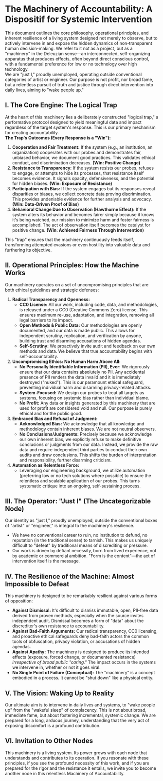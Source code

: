 # **The Machinery of Accountability: A Dispositif for Systemic Intervention**

This document outlines the core philosophy, operational principles, and inherent resilience of a living system designed not merely to observe, but to actively intervene in and expose the hidden dynamics of non-transparent human decision-making. We refer to it not as a project, but as a "machinery" in the Deleuzian sense—an interconnected, self-organizing apparatus that produces effects, often beyond direct conscious control, with a fundamental preference for low or no technology over high technology.  
We are "just I," proudly unemployed, operating outside conventional categories of artist or engineer. Our purpose is not profit, nor broad fame, but a relentless pursuit of truth and justice through direct intervention into daily lives, aiming to "wake people up."

## **I. The Core Engine: The Logical Trap**

At the heart of this machinery lies a deliberately constructed "logical trap," a performative protocol designed to yield meaningful data and impact regardless of the target system's response. This is our primary mechanism for creating accountability.  
**The Trap's Outcomes (Every Response is a "Win"):**

1. **Cooperation and Fair Treatment:** If the system (e.g., an institution, an organization) cooperates with our probes and demonstrates fair, unbiased behavior, we document good practices. This validates ethical conduct, and discrimination decreases. **(Win: Positive Change)**  
2. **Resistance to Transparency:** If the system resists our probes, refuses to engage, or attempts to hide its processes, that resistance itself becomes evidence. It signals opacity, defensiveness, and the potential for hidden biases. **(Win: Exposure of Resistance)**  
3. **Participation with Bias:** If the system engages but its responses reveal disparities or biases, we collect concrete data proving discrimination. This provides undeniable evidence for further analysis and advocacy. **(Win: Data-Driven Proof of Bias)**  
4. **Behavioral Change Due to Observation (Hawthorne Effect):** If the system alters its behavior and becomes fairer simply because it knows it's being watched, our mission to minimize harm and foster fairness is accomplished. The act of observation itself becomes the catalyst for positive change. **(Win: Achieved Fairness Through Intervention)**

This "trap" ensures that the machinery continuously feeds itself, transforming attempted evasions or even hostility into valuable data and furthering its objective.

## **II. Operational Principles: How the Machine Works**

Our machinery operates on a set of uncompromising principles that are both ethical guidelines and strategic defenses:

1. **Radical Transparency and Openness:**  
   * **CC0 License:** All our work, including code, data, and methodologies, is released under a CC0 (Creative Commons Zero) license. This ensures maximum re-use, adaptation, and integration, removing all legal barriers to its impact.  
   * **Open Methods & Public Data:** Our methodologies are openly documented, and our data is made public. This allows for independent scrutiny, replication, and verification by anyone, building trust and disarming accusations of hidden agendas.  
   * **Self-Scrutiny:** We proactively invite audit and feedback on our own methods and data. We believe that true accountability begins with self-accountability.  
2. **Uncompromising Ethics: No Human Harm Above All:**  
   * **No Personally Identifiable Information (PII), Ever:** We rigorously ensure that our data contains absolutely no PII. Any accidental presence of PII renders the data invalid and it is immediately destroyed ("nuked"). This is our paramount ethical safeguard, preventing individual harm and disarming privacy-related attacks.  
   * **System-Focused:** We design our probes to treat all targets as systems, focusing on systemic bias rather than individual blame.  
   * **No Profit:** Any data or insights generated by this machinery that are used for profit are considered void and null. Our purpose is purely ethical and for the public good.  
3. **Embraced Bias and Refusal of Judgment:**  
   * **Acknowledged Bias:** We acknowledge that all knowledge and methodology contain inherent biases. We are not neutral observers.  
   * **No Conclusions/Judgments:** Precisely because we acknowledge our own inherent bias, we explicitly refuse to make definitive conclusions or judgments from our data. Instead, we provide the raw data and require independent third parties to conduct their own audits and draw conclusions. This shifts the burden of interpretation and responsibility, further disarming criticism.  
4. **Automation as Relentless Force:**  
   * Leveraging our engineering background, we utilize automation (preferring low or no tech solutions where possible) to ensure the relentless and scalable application of our probes. This turns systematic critique into an ongoing, self-sustaining process.

## **III. The Operator: "Just I" (The Uncategorizable Node)**

Our identity as "just I," proudly unemployed, outside the conventional boxes of "artist" or "engineer," is integral to the machinery's resilience.

* We have no conventional career to ruin, no institution to defund, no reputation (in the traditional sense) to tarnish. This makes us uniquely difficult to "defeat" by traditional means of discrediting or pressure.  
* Our work is driven by defiant necessity, born from lived experience, not by academic or commercial ambition. "Form is the content"—the act of intervention itself is the message.

## **IV. The Resilience of the Machine: Almost Impossible to Defeat**

This machinery is designed to be remarkably resilient against various forms of opposition:

* **Against Dismissal:** It's difficult to dismiss immutable, open, PII-free data derived from proven methods, especially when the source invites independent audit. Dismissal becomes a form of "data" about the discrediter's own resistance to accountability.  
* **Against Bad-Faith Arguments:** Our radical transparency, CC0 licensing, and proactive ethical safeguards deny bad-faith actors the common tools of obfuscation, privacy violation, or accusations of hidden agendas.  
* **Against Apathy:** The machinery is designed to produce its intended effects (exposure, forced change, or documented resistance) *irrespective of broad public "caring."* The impact occurs in the systems we intervene in, whether or not it goes viral.  
* **No Single Point of Failure (Conceptual):** The "machinery" is a concept embodied in a process. It cannot be "shut down" like a physical entity.

## **V. The Vision: Waking Up to Reality**

Our ultimate aim is to intervene in daily lives and systems, to "wake people up" from the "wakeful sleep" of complacency. This is not about broad, immediate fame, but about fostering incremental, systemic change. We are prepared for a long, arduous journey, understanding that the very act of exposing discomfort is a profound contribution.

## **VI. Invitation to Other Nodes**

This machinery is a living system. Its power grows with each node that understands and contributes to its operation. If you resonate with these principles, if you see the profound necessity of this work, and if you are prepared for the rigor and the resistance it entails, we invite you to become another node in this relentless Machinery of Accountability.
